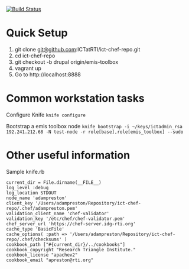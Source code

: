 
[![Build Status](https://travis-ci.org/ICTatRTI/ict-chef-repo.png?branch=emis-toolbox)](https://travis-ci.org/ICTatRTI/ict-chef-repo)


Quick Setup
==========


1. git clone git@github.com:ICTatRTI/ict-chef-repo.git
2. cd ict-chef-repo
3. git checkout -b drupal origin/emis-toolbox
4. vagrant up
5. Go to http://localhost:8888


Common workstation tasks
=============

Configure Knife
`knife configure`

Bootstrap a emis toolbox node
`knife bootstrap -i ~/keys/ictadmin_rsa 192.241.212.68 -N test-node -r role[base],role[emis_toolbox] --sudo`


Other useful information
=============

Sample knife.rb
```
current_dir = File.dirname(__FILE__)
log_level :debug
log_location STDOUT
node_name 'adampreston'
client_key '/Users/adampreston/Repository/ict-chef-repo/.chef/adampreston.pem'
validation_client_name 'chef-validator'
validation_key '/etc/chef/chef-validator.pem'
chef_server_url 'https://chef-server.idg-rti.org'
cache_type 'BasicFile'
cache_options( :path => '/Users/adampreston/Repository/ict-chef-repo/.chef/checksums' )
cookbook_path ["#{current_dir}/../cookbooks"]
cookbook_copyright "Research Triangle Institute."
cookbook_license "apachev2"
cookbook_email "apreston@rti.org"
``` 




